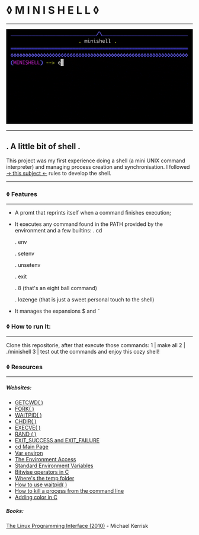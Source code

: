 # &#9674; M I N I S H E L L &#9674;
------------

![](https://github.com/marina-mar/minishell/blob/master/preview.gif?raw=true)

------------


## . A little bit of shell .
This project was my first experience doing a shell (a mini UNIX command interpreter) and managing process creation and synchronisation. I followed [-> this subject <-](https://github.com/marina-mar/minishell/blob/master/minishell.en.pdf "-> this subject <-") rules to develop the shell.


------------


### &#9674; Features
------------


- A promt that reprints itself when a command finishes execution;
- It executes any command found in the PATH provided by the environment and a few builtins:
     . cd
 
     . env
 
     . setenv
 
     . unsetenv
 
     . exit
 
     . 8 (that's an eight ball command)
 
     . lozenge (that is just a sweet personal touch to the shell)
 
- It manages the expansions $ and ˜

### &#9674; How to run It:
------------
Clone this repositorie, after that execute those commands:
1 | make all
2 | ./minishell
3 | test out the commands and enjoy this cozy shell!

### &#9674; Resources
------------
##### Websites:
- [GETCWD( )](http://man7.org/linux/man-pages/man3/getcwd.3.html "GETCWD( )")
- [FORK( )](http://man7.org/linux/man-pages/man2/fork.2.html "FORK( )")
- [WAITPID( )](http://man7.org/linux/man-pages/man2/waitpid.2.html "WAITPID( )")
- [CHDIR( )](https://www.geeksforgeeks.org/chdir-in-c-language-with-examples/ "CHDIR( )")
- [EXECVE( )](http://man7.org/linux/man-pages/man2/execve.2.html "EXECV( )")
- [RAND ( )](https://www.tutorialspoint.com/c_standard_library/c_function_rand.htm "RAND ( )")
- [EXIT_SUCCESS and EXIT_FAILURE](https://en.cppreference.com/w/c/program/EXIT_status:// "EXIT_SUCCESS and EXIT_FAILURE")
- [cd Main Page](http://linuxcommand.sourceforge.net/lc3_man_pages/cdh.html "cd Main Page")
- [Var environ](http://man7.org/linux/man-pages/man7/environ.7.html "Var environ")
- [The Environment Access](https://www.gnu.org/software/libc/manual/html_node/Environment-Access.html "The Environment Access")
- [Standard Environment Variables](https://www.gnu.org/software/libc/manual/html_node/Standard-Environment.html#Standard-Environment "Standard Environment Variables")
- [Bitwise operators in C](https://www.programiz.com/c-programming/bitwise-operators "Bitwise operators in C")
- [Where's the temp folder](http://osxdaily.com/2018/08/17/where-temp-folder-mac-access/ "Where's the temp folder")
- [How to use waitpid( )](https://stackoverflow.com/questions/21248840/example-of-waitpid-in-use "How to use waitpid( )")
- [How to kill a process from the command line](https://www.linux.com/tutorials/how-kill-process-command-line/ "How to kill a process from the command line")
- [Adding color in C](http://web.theurbanpenguin.com/adding-color-to-your-output-from-c/ "Adding color in C")

##### Books:

[The Linux Programming Interface (2010)](http://www.man7.org/tlpi/ "The Linux Programming Interface (2010)") - Michael Kerrisk

